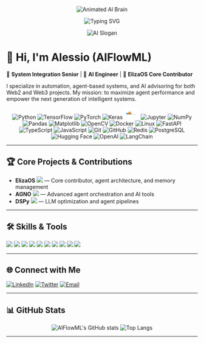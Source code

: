 <!-- Profile README for AIFlowML -->

<!-- Animated AI Banner -->
<p align="center">
  <img src="https://raw.githubusercontent.com/Ashutosh00710/github-readme-animator/master/brain.gif" alt="Animated AI Brain" width="400"/>
</p>

<!-- Animated Typing SVG -->
<p align="center">
  <img src="https://readme-typing-svg.demolab.com?font=Fira+Code&pause=1000&color=0FF7F7&width=600&lines=System+Integration+Senior;AI+Engineer+%7C+ElizaOS+Core+Contributor;Web2%2FWeb3+AI+Advisor;Automation+%7C+Agent+Architect;Open+Source+Innovator" alt="Typing SVG" />
</p>

<!-- Animated AI Slogan -->
<p align="center">
  <img src="https://readme-typing-svg.demolab.com?font=Fira+Code&pause=2000&color=F7A800&width=600&lines=Empowering+the+future+with+AI;Building+intelligent+automation;Open+Source+for+Smarter+Agents" alt="AI Slogan" />
</p>

<!-- Animated Divider -->
<!-- <p align="center">
  <img src="https://raw.githubusercontent.com/Ashutosh00710/github-readme-animator/master/line.gif" width="600"/>
</p> -->

# 👋 Hi, I'm Alessio (AIFlowML)

🚀 **System Integration Senior** | 🤖 **AI Engineer** | 🧠 **ElizaOS Core Contributor**

I specialize in automation, agent-based systems, and AI advisoring for both Web2 and Web3 projects. My mission: to maximize agent performance and empower the next generation of intelligent systems.

<!-- Animated Skill Tags (SVG) -->
<!-- <p align="center">
  <img src="https://raw.githubusercontent.com/AIFlowML/AIFlowML-assets/main/animated-ai-tags.svg" alt="AI Skills" width="600"/>
  <!-- If you want a custom SVG, let me know! -->
</p>

<!-- Animated AI Icons -->
<p align="center">
  <img src="https://cdn.jsdelivr.net/gh/devicons/devicon/icons/python/python-original.svg" width="40" title="Python" />
  <img src="https://cdn.jsdelivr.net/gh/devicons/devicon/icons/tensorflow/tensorflow-original.svg" width="40" title="TensorFlow" />
  <img src="https://cdn.jsdelivr.net/gh/devicons/devicon/icons/pytorch/pytorch-original.svg" width="40" title="PyTorch" />
  <img src="https://cdn.jsdelivr.net/gh/devicons/devicon/icons/keras/keras-original.svg" width="40" title="Keras" />
  <img src="https://raw.githubusercontent.com/scikit-learn/scikit-learn/main/doc/logos/scikit-learn-logo.svg" width="40" title="Scikit-learn" />
  <img src="https://cdn.jsdelivr.net/gh/devicons/devicon/icons/jupyter/jupyter-original.svg" width="40" title="Jupyter" />
  <img src="https://cdn.jsdelivr.net/gh/devicons/devicon/icons/numpy/numpy-original.svg" width="40" title="NumPy" />
  <img src="https://cdn.jsdelivr.net/gh/devicons/devicon/icons/pandas/pandas-original.svg" width="40" title="Pandas" />
  <img src="https://cdn.jsdelivr.net/gh/devicons/devicon/icons/matplotlib/matplotlib-original.svg" width="40" title="Matplotlib" />
  <img src="https://cdn.jsdelivr.net/gh/devicons/devicon/icons/opencv/opencv-original.svg" width="40" title="OpenCV" />
  <img src="https://cdn.jsdelivr.net/gh/devicons/devicon/icons/docker/docker-original.svg" width="40" title="Docker" />
  <img src="https://cdn.jsdelivr.net/gh/devicons/devicon/icons/linux/linux-original.svg" width="40" title="Linux" />
  <img src="https://cdn.jsdelivr.net/gh/devicons/devicon/icons/fastapi/fastapi-original.svg" width="40" title="FastAPI" />
  <img src="https://cdn.jsdelivr.net/gh/devicons/devicon/icons/typescript/typescript-original.svg" width="40" title="TypeScript" />
  <img src="https://cdn.jsdelivr.net/gh/devicons/devicon/icons/javascript/javascript-original.svg" width="40" title="JavaScript" />
  <img src="https://cdn.jsdelivr.net/gh/devicons/devicon/icons/git/git-original.svg" width="40" title="Git" />
  <img src="https://cdn.jsdelivr.net/gh/devicons/devicon/icons/github/github-original.svg" width="40" title="GitHub" />
  <img src="https://cdn.jsdelivr.net/gh/devicons/devicon/icons/redis/redis-original.svg" width="40" title="Redis" />
  <img src="https://cdn.jsdelivr.net/gh/devicons/devicon/icons/postgresql/postgresql-original.svg" width="40" title="PostgreSQL" />
  <!-- Custom/rare AI/ML icons -->
  <img src="https://huggingface.co/datasets/huggingface/brand-assets/resolve/main/hf-logo.svg" width="40" title="Hugging Face" />
  <img src="https://cdn.jsdelivr.net/gh/simple-icons/simple-icons/icons/openai.svg" width="40" title="OpenAI" />
  <img src="https://cdn.jsdelivr.net/gh/simple-icons/simple-icons/icons/langchain.svg" width="40" title="LangChain" />
</p>

<!-- AI Particle Animation (GIF) -->
<!-- <p align="center">
  <img src="https://raw.githubusercontent.com/AIFlowML/AIFlowML-assets/main/ai-particles.gif" width="600"/>
  <!-- Replace with your own GIF for a unique look! -->
</p> 

---

## 🏆 Core Projects & Contributions

- <b>ElizaOS</b> <img src="https://img.shields.io/badge/ElizaOS-core-blueviolet?style=flat-square" /> — Core contributor, agent architecture, and memory management
- <b>AGNO</b> <img src="https://img.shields.io/badge/AGNO-agent-green?style=flat-square" /> — Advanced agent orchestration and AI tools
- <b>DSPy</b> <img src="https://img.shields.io/badge/DSPy-LLM--Ops-orange?style=flat-square" /> — LLM optimization and agent pipelines

---

## 🛠️ Skills & Tools

<p>
  <img src="https://img.shields.io/badge/Python-3.10+-blue?logo=python&logoColor=white" />
  <img src="https://img.shields.io/badge/TypeScript-strong-blue?logo=typescript&logoColor=white" />
  <img src="https://img.shields.io/badge/AGNO-framework-green?style=flat-square" />
  <img src="https://img.shields.io/badge/ElizaOS-agent%20OS-blueviolet?style=flat-square" />
  <img src="https://img.shields.io/badge/DSPy-LLM--Ops-orange?style=flat-square" />
  <img src="https://img.shields.io/badge/FastAPI-API-green?logo=fastapi" />
  <img src="https://img.shields.io/badge/PostgreSQL-vector-blue?logo=postgresql" />
  <img src="https://img.shields.io/badge/Bun-runtime-black?logo=bun" />
  <img src="https://img.shields.io/badge/Poetry-dependency--mgmt-blueviolet?logo=python" />
  <img src="https://img.shields.io/badge/UV-fastest%20pip-blue?logo=python" />
</p>

---

## 🌐 Connect with Me

[![LinkedIn](https://img.shields.io/badge/LinkedIn-blue?logo=linkedin&logoColor=white)](https://www.linkedin.com/in/aiflowml/)
[![Twitter](https://img.shields.io/badge/Twitter-1da1f2?logo=twitter&logoColor=white)](https://x.com/AIFlow_ML)
[![Email](https://img.shields.io/badge/Email-grey?logo=gmail&logoColor=white)](mailto:ilessio.aimaster@gmail.com)

---

## 📊 GitHub Stats

<p align="center">
  <img src="https://github-readme-stats.vercel.app/api?username=AIFlowML&show_icons=true&theme=radical" alt="AIFlowML's GitHub stats" height="165" />
  <img src="https://github-readme-stats.vercel.app/api/top-langs/?username=AIFlowML&layout=compact&theme=radical" alt="Top Langs" height="165" />
</p>

---

<!-- WALLET-LINKING-BEGIN
{
  "lastUpdated": "2025-07-01T17:51:05.957Z",
  "wallets": [
    {
      "chain": "ethereum",
      "address": "0xEfDaFA4Cc07BbF8421477db4E3Ce79C96Baf5465"
    },
    {
      "chain": "solana",
      "address": "84oWfZSa2ABSEKKLqcsA4UNKqKz1WPVxNGftkRjDEJEg"
    }
  ]
}
WALLET-LINKING-END -->
